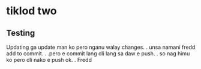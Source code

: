 # tiklod two

## Testing 

Updating
ga update man ko pero nganu walay changes. . unsa namani 
fredd
add to commit. . .pero e commit lang dli lang sa daw e push. . 
so nag himu ko pero dli nako e push ok. . Fredd

